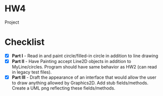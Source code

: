 # HW4
Project

# Checklist
- [x] **Part I** - Read in and paint circle/filled-in circle in addition to line drawing
- [x] **Part II** - Have Painting accept Line2D objects in addition to MyLine/circles. Program should have same behavior as HW2 (can read in legacy test files).
- [x] **Part III** - Draft the appearance of an interface that would allow the user to draw anything allowed by Graphics2D. Add stub fields/methods. Create a UML png reflecting these fields/methods.
